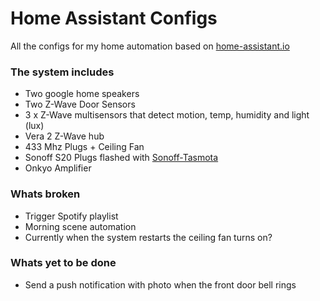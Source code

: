 # Home Assistant Configs
All the configs for my home automation based on [home-assistant.io](https://home-assistant.io)

### The system includes
- Two google home speakers
- Two Z-Wave Door Sensors
- 3 x Z-Wave multisensors that detect motion, temp, humidity and light (lux)
- Vera 2 Z-Wave hub
- 433 Mhz Plugs + Ceiling Fan
- Sonoff S20 Plugs flashed with [Sonoff-Tasmota](https://github.com/arendst/Sonoff-Tasmota)
- Onkyo Amplifier

### Whats broken
- Trigger Spotify playlist
- Morning scene automation
- Currently when the system restarts the ceiling fan turns on?

### Whats yet to be done
- Send a push notification with photo when the front door bell rings
